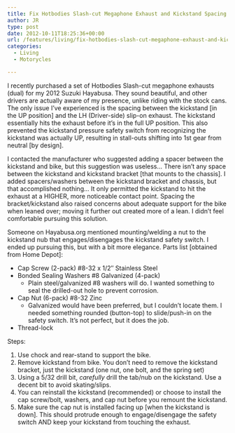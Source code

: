 ```yaml
---
title: Fix Hotbodies Slash-cut Megaphone Exhaust and Kickstand Spacing Problem
author: JR
type: post
date: 2012-10-11T18:25:36+00:00
url: /features/living/fix-hotbodies-slash-cut-megaphone-exhaust-and-kickstand-spacing-problem/
categories:
  - Living
  - Motorycles

---
```

I recently purchased a set of Hotbodies Slash-cut megaphone exhausts (dual) for my 2012 Suzuki Hayabusa. They sound beautiful, and other drivers are actually aware of my presence, unlike riding with the stock cans. The only issue I&#8217;ve experienced is the spacing between the kickstand [in the UP position] and the LH (Driver-side) slip-on exhaust. The kickstand essentially hits the exhaust before it&#8217;s in the full UP position. This also prevented the kickstand pressure safety switch from recognizing the kickstand was actually UP, resulting in stall-outs shifting into 1st gear from neutral [by design].

I contacted the manufacturer who suggested adding a spacer between the kickstand and bike, but this suggestion was useless&#8230; There isn&#8217;t any space between the kickstand and kickstand bracket [that mounts to the chassis]. I added spacers/washers between the kickstand bracket and chassis, but that accomplished nothing&#8230; It only permitted the kickstand to hit the exhaust at a HIGHER, more noticeable contact point. Spacing the bracket/kickstand also raised concerns about adequate support for the bike when leaned over; moving it further out created more of a lean. I didn&#8217;t feel comfortable pursuing this solution.

Someone on Hayabusa.org mentioned mounting/welding a nut to the kickstand nub that engages/disengages the kickstand safety switch. I ended up pursuing this, but with a bit more elegance. Parts list [obtained from Home Depot]:

  * Cap Screw (2-pack) #8-32 x 1/2&#8243; Stainless Steel
  * Bonded Sealing Washers #8 Galvanized (4-pack) 
      * Plain steel/galvanized #8 washers will do. I wanted something to seal the drilled-out hole to prevent corrosion.
  * Cap Nut (6-pack) #8-32 Zinc 
      * Galvanized would have been preferred, but I couldn&#8217;t locate them. I needed something rounded (button-top) to slide/push-in on the safety switch. It&#8217;s not perfect, but it does the job.
  * Thread-lock

Steps:

  1. Use chock and rear-stand to support the bike.
  2. Remove kickstand from bike. You don&#8217;t need to remove the kickstand bracket, just the kickstand (one nut, one bolt, and the spring set)
  3. Using a 5/32 drill bit, _carefully_ drill the tab/nub on the kickstand. Use a decent bit to avoid skating/slips.
  4. You can reinstall the kickstand (recommended) or choose to install the cap screw/bolt, washers, and cap nut before you remount the kickstand.
  5. Make sure the cap nut is installed facing up [when the kickstand is down]. This should protrude enough to engage/disengage the safety switch AND keep your kickstand from touching the exhaust.